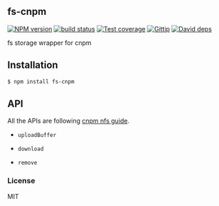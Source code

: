 fs-cnpm
---------------

[![NPM version][npm-image]][npm-url]
[![build status][travis-image]][travis-url]
[![Test coverage][coveralls-image]][coveralls-url]
[![Gittip][gittip-image]][gittip-url]
[![David deps][david-image]][david-url]

[npm-image]: https://img.shields.io/npm/v/fs-cnpm.svg?style=flat
[npm-url]: https://npmjs.org/package/fs-cnpm
[travis-image]: https://img.shields.io/travis/cnpm/fs-cnpm.svg?style=flat
[travis-url]: https://travis-ci.org/cnpm/fs-cnpm
[coveralls-image]: https://img.shields.io/coveralls/cnpm/fs-cnpm.svg?style=flat
[coveralls-url]: https://coveralls.io/r/cnpm/fs-cnpm?branch=master
[gittip-image]: https://img.shields.io/gittip/dead-horse.svg?style=flat
[gittip-url]: https://www.gittip.com/dead-horse/
[david-image]: https://img.shields.io/david/cnpm/fs-cnpm.svg?style=flat
[david-url]: https://david-dm.org/cnpm/fs-cnpm

fs storage wrapper for cnpm

## Installation

```bash
$ npm install fs-cnpm
```

## API

All the APIs are following [cnpm nfs guide](https://github.com/cnpm/cnpmjs.org/wiki/NFS-Guide).

- `uploadBuffer`

- `download`

- `remove`

### License

MIT
